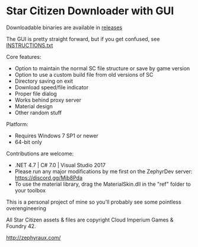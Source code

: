 # Star Citizen Downloader with GUI

Downloadable binaries are available in [releases](https://github.com/Hawxy/SCAlternativePatcher/releases)

The GUI is pretty straight forward, but if you get confused, see [INSTRUCTIONS.txt](https://github.com/Hawxy/SCAlternativeDownloader/blob/master/SCPatchDownloader/INSTRUCTIONS.txt)

Core features:

- Option to maintain the normal SC file structure or save by game version
- Option to use a custom build file from old versions of SC
- Directory saving on exit
- Download speed/file indicator
- Proper file dialog
- Works behind proxy server
- Material design
- Other random stuff

Platform:
- Requires Windows 7 SP1 or newer
- 64-bit only

Contributions are welcome:
- .NET 4.7 | C# 7.0 | Visual Studio 2017 
- Please run any major modifications by me first on the ZephyrDev server: https://discord.gg/Mjb8Pda
- To use the material library, drag the MaterialSkin.dll in the "ref" folder to your toolbox

This is a personal project of mine so you'll probably see some pointless overengineering

All Star Citizen assets & files are copyright Cloud Imperium Games & Foundry 42.

http://zephyraux.com/
